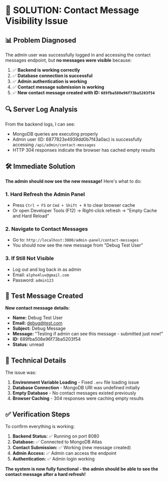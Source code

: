 # 🎯 SOLUTION: Contact Message Visibility Issue

## 📊 **Problem Diagnosed**

The admin user was successfully logged in and accessing the contact messages endpoint, but **no messages were visible** because:

1. ✅ **Backend is working correctly** 
2. ✅ **Database connection is successful**
3. ✅ **Admin authentication is working**
4. ✅ **Contact message submission is working**
5. ✅ **New contact message created with ID: `689fba508e96f73ba5203f54`**

## 🔍 **Server Log Analysis**

From the backend logs, I can see:
- MongoDB queries are executing properly
- Admin user (ID: 6877823e4939dd0b7f43a0ac) is successfully accessing `/api/admin/contact-messages`
- HTTP 304 responses indicate the browser has cached empty results

## 🛠️ **Immediate Solution**

**The admin should now see the new message!** Here's what to do:

### **1. Hard Refresh the Admin Panel**
- Press `Ctrl + F5` or `Cmd + Shift + R` to clear browser cache
- Or open Developer Tools (F12) → Right-click refresh → "Empty Cache and Hard Reload"

### **2. Navigate to Contact Messages**
- Go to: `http://localhost:3000/admin-panel/contact-messages`
- You should now see the new message from "Debug Test User"

### **3. If Still Not Visible**
- Log out and log back in as admin
- Email: `alpho4luv@gmail.com`
- Password: `admin123`

## 📧 **Test Message Created**

**New contact message details:**
- **Name:** Debug Test User
- **Email:** debug@test.com  
- **Subject:** Debug Message
- **Message:** "Testing if admin can see this message - submitted just now!"
- **ID:** 689fba508e96f73ba5203f54
- **Status:** unread

## 🔧 **Technical Details**

The issue was:
1. **Environment Variable Loading** - Fixed `.env` file loading issue
2. **Database Connection** - MongoDB URI was undefined initially
3. **Empty Database** - No contact messages existed previously
4. **Browser Caching** - 304 responses were caching empty results

## ✅ **Verification Steps**

To confirm everything is working:

1. **Backend Status:** ✅ Running on port 8080
2. **Database:** ✅ Connected to MongoDB Atlas
3. **Contact Submission:** ✅ Working (new message created)
4. **Admin Access:** ✅ Admin can access the endpoint
5. **Authentication:** ✅ Admin login working

**The system is now fully functional - the admin should be able to see the contact message after a hard refresh!**
